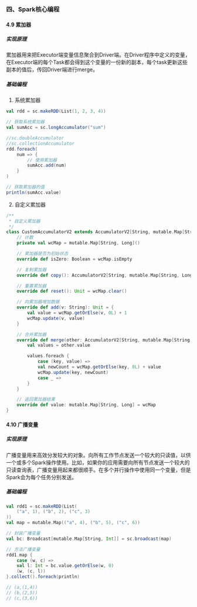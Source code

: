 ### 四、Spark核心编程

#### 4.9 累加器

##### 实现原理

累加器用来把Executor端变量信息聚合到Driver端。在Driver程序中定义的变量，在Executor端的每个Task都会得到这个变量的一份新的副本，每个task更新这些副本的值后，传回Driver端进行merge。

##### 基础编程

1. 系统累加器

```scala
val rdd = sc.makeRDD(List(1, 2, 3, 4))

// 获取系统累加器
val sumAcc = sc.longAccumulator("sum")

//sc.doubleAccumulator
//sc.collectionAccumulator
rdd.foreach(
    num => {
        // 使用累加器
        sumAcc.add(num)
    }
)

// 获取累加器的值
println(sumAcc.value)
```

2. 自定义累加器

```scala
/**
 * 自定义累加器
 */
class CustomAccumulatorV2 extends AccumulatorV2[String, mutable.Map[String, Long]] {
    // 计数
    private val wcMap = mutable.Map[String, Long]()

    // 累加器是否为初始状态
    override def isZero: Boolean = wcMap.isEmpty

    // 复制累加器
    override def copy(): AccumulatorV2[String, mutable.Map[String, Long]] = new CustomAccumulatorV2

    // 重置累加器
    override def reset(): Unit = wcMap.clear()

    // 向累加器增加数据
    override def add(v: String): Unit = {
        val value = wcMap.getOrElse(v, 0L) + 1
        wcMap.update(v, value)
    }

    // 合并累加器
    override def merge(other: AccumulatorV2[String, mutable.Map[String, Long]]): Unit = {
        val values = other.value

        values.foreach {
            case (key, value) =>
            val newCount = wcMap.getOrElse(key, 0L) + value
            wcMap.update(key, newCount)
            case _ =>
        }
    }

    // 返回累加器结果
    override def value: mutable.Map[String, Long] = wcMap
}
```



#### 4.10 广播变量

##### 实现原理

广播变量用来高效分发较大的对象。向所有工作节点发送一个较大的只读值，以供一个或多个Spark操作使用。比如，如果你的应用需要向所有节点发送一个较大的只读查询表，广播变量用起来都很顺手。在多个并行操作中使用同一个变量，但是 Spark会为每个任务分别发送。

##### 基础编程

```scala
val rdd1 = sc.makeRDD(List(
    ("a", 1), ("b", 2), ("c", 3)
))
val map = mutable.Map(("a", 4), ("b", 5), ("c", 6))

// 封装广播变量
val bc: Broadcast[mutable.Map[String, Int]] = sc.broadcast(map)

// 方法广播变量
rdd1.map {
    case (w, c) =>
    val l: Int = bc.value.getOrElse(w, 0)
    (w, (c, l))
}.collect().foreach(println)

// (a,(1,4))
// (b,(2,5))
// (c,(3,6))
```

